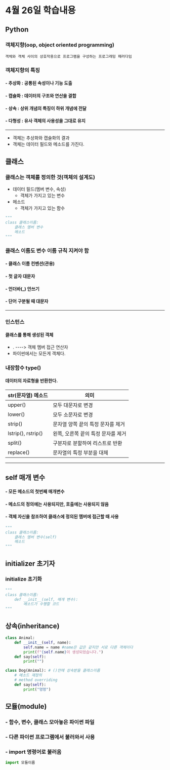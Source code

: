 # 4월 26일 학습내용
## Python
### 객체지향(oop, object oriented programming)
```
객체와 객체 사이의 상호작용으로 프로그램을 구성하는 프로그래밍 패러다임
```
### 객체지향의 특징

#### - 추상화 : 공통된 속성이나 기능 도출
#### - 캡슐화 : 데이터의 구조와 연산을 결합
#### - 상속 : 상위 개념의 특징이 하위 개념에 전달
#### - 다형성 : 유사 객체의 사용성을 그대로 유지
----
- 객체는 추상화와 캡슐화의 결과
- 객체는 데이터 필드와 메소드를 가진다.
## 클래스
### 클래스는 객체를 정의한 것(객체의 설계도)
- 데이터 필드(멤버 변수, 속성)
    - 객체가 가지고 있는 변수
- 메소드
    - 객체가 가지고 있는 함수
```python
"""
class 클래스이름:
    클래스 멤버 변수
    메소드
"""
```
### 클래스 이름도 변수 이름 규칙 지켜야 함
#### - 클래스 이름 컨벤션(관용)
#### - 첫 글자 대문자
#### - 언더바(_) 안쓰기
#### - 단어 구분될 때 대문자
-------
### 인스턴스
#### 클래스를 통해 생성된 객체
- . ----> 객체 멤버 접근 연산자
- 파이썬에서는 모든게 객체다.
### 내장함수 type()
#### 데이터의 자료형을 반환한다.
str(문자열) 메소드 | 의미
-----------------|-------
upper() | 모두 대문자로 변경
lower() | 모두 소문자로 변경
strip() | 문자열 양쪽 끝의 특정 문자를 제거
lstrip(), rstrip() | 왼쪽, 오른쪽 끝의 특정 문자를 제거
split() | 구분자로 분할하여 리스트로 반환
replace() | 문자열의 특정 부분을 대체
----------------------
## self 매개 변수
#### - 모든 메소드의 첫번째 매개변수
#### - 메소드의 정의에는 사용되지만, 호출에는 사용되지 않음
#### - 객체 자신을 참조하여 클래스에 정의된 멤버에 접근할 때 사용
```python
"""
class 클래스이름:
    클래스 멤버 변수(self)
    메소드
"""
```
## initializer 초기자
### initialize 초기화
```python
"""
class 클래스이름:
    def __init__(self, 매개 변수):
        메소드가 수행할 코드
"""
```
## 상속(inheritance)
```python
class Animal:
    def __init__(self, name):
        self.name = name #name은 값은 같지만 서로 다른 객체이다
        print(f"{self.name}이 생성되었습니다.")
    def say(self):
        print("")

class Dog(Animal): # ()안에 상속받을 클래스이름
    # 메소드 재정의
    # method overriding
    def say(self):
        print("멍멍")
```
## 모듈(module)
### - 함수, 변수, 클래스 모아놓은 파이썬 파일
### - 다른 파이썬 프로그램에서 불러와서 사용
### - import 명령어로 불러옴
```python
import 모듈이름
```
```